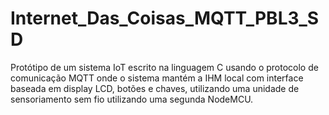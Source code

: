 # Internet_Das_Coisas_MQTT_PBL3_SD
Protótipo de um sistema IoT escrito na linguagem C usando o protocolo de comunicação MQTT onde o sistema mantém  a IHM local com interface baseada em display LCD, botões e chaves, utilizando uma unidade de sensoriamento sem fio utilizando uma segunda NodeMCU.
